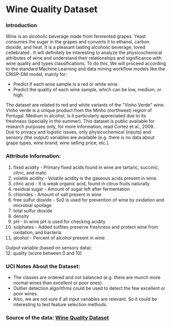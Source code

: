 # Wine Quality Dataset

### Introduction

Wine is an alcoholic beverage made from fermented grapes. Yeast consumes the sugar in the grapes and converts it to ethanol, carbon dioxide, and heat. It is a pleasant tasting alcoholic beverage, loved cellebrated . It will definitely be interesting to analyze the physicochemical attributes of wine and understand their relationships and significance with wine quality and types classifications. To do this, We will proceed according to the standard Machine Learning and data mining workflow models like the CRISP-DM model, mainly for:

- Predict if each wine sample is a red or white wine.
- Predict the quality of each wine sample, which can be low, medium, or high.

The dataset are related to red and white variants of the "Vinho Verde" wine. Vinho verde is a unique product from the Minho (northwest) region of Portugal. Medium in alcohol, is it particularly appreciated due to its freshness (specially in the summer). This dataset is public available for research purposes only, for more information, read Cortez et al., 2009. . Due to privacy and logistic issues, only physicochemical (inputs) and sensory (the output) variables are available (e.g. there is no data about grape types, wine brand, wine selling price, etc.).

### Attribute Information:

1. fixed acidity - Primary fixed acids found in wine are tartaric, succinic, citric, and malic
2. volatile acidity - Volatile acidity is the gaseous acids present in wine.
3. citric acid - It is weak organic acid, found in citrus fruits naturally.
4. residual sugar - Amount of sugar left after fermentation
5. chlorides - Amount of salt present in wine
6. free sulfur dioxide - So2 is used for prevention of wine by oxidation and microbial spoilage
7. total sulfur dioxide
8. density
9. pH - In wine pH is used for checking acidity
10. sulphates - Added sulfites preserve freshness and protect wine from oxidation, and bacteria
11. alcohol -  Percent of alcohol present in wine</br>

Output variable (based on sensory data):</br>
12. quality (score between 0 and 10)

### UCI Notes About the Dataset:

- The classes are ordered and not balanced (e.g. there are munch more normal wines than excellent or poor ones).
- Outlier detection algorithms could be used to detect the few excellent or poor wines.
- Also, we are not sure if all input variables are relevant. So it could be interesting to test feature selection methods.

### Source of the data: [Wine Quality Dataset](https://www.kaggle.com/datasets/rajyellow46/wine-quality)
